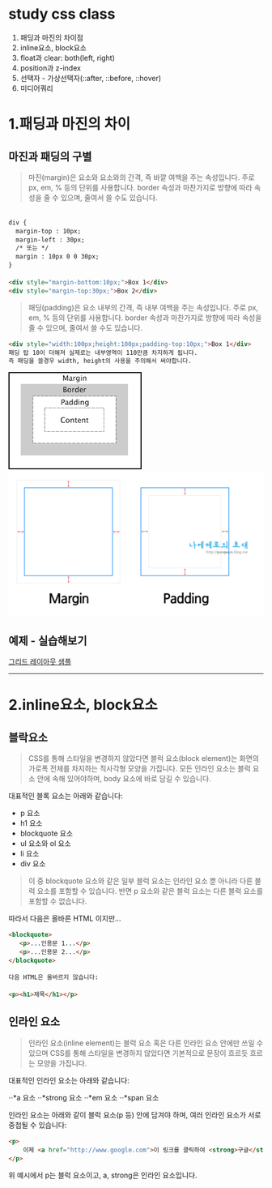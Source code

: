 # study css class

1. 패딩과 마진의 차이점
2. inline요소, block요소
3. float과 clear: both(left, right)
4. position과 z-index
5. 선택자 - 가상선택자(::after, ::before, ::hover)
6. 미디어쿼리



# 1.패딩과 마진의 차이
## 마진과 패딩의 구별

>마진(margin)은 요소와 요소와의 간격, 즉 바깥 여백을 주는 속성입니다. 주로 px, em, % 등의 단위를 사용합니다.
border 속성과 마찬가지로 방향에 따라 속성을 줄 수 있으며, 줄여서 쓸 수도 있습니다.


```html

div {
  margin-top : 10px;
  margin-left : 30px;
  /* 또는 */
  margin : 10px 0 0 30px;
}

<div style="margin-bottom:10px;">Box 1</div>
<div style="margin-top:30px;">Box 2</div>
```

>패딩(padding)은 요소 내부의 간격, 즉 내부 여백을 주는 속성입니다. 주로 px, em, % 등의 단위를 사용합니다.
border 속성과 마찬가지로 방향에 따라 속성을 줄 수 있으며, 줄여서 쓸 수도 있습니다.

```html
<div style="width:100px;height:100px;padding-top:10px;">Box 1</div>
패딩 탑 10이 더해져 실제로는 내부영역이 110만큼 차지하게 됩니다.
즉 패딩을 쓸경우 width, height의 사용을 주의해서 써야합니다.
```


![boxmodel](./img/boxmodel.png)
![marginpadding](./img/marginpadding.png)


## 예제 - 실습해보기
[그리드 레이아웃 샘플](https://gridbyexample.com/examples/)



<hr/>


# 2.inline요소, block요소

## 블락요소
>CSS를 통해 스타일을 변경하지 않았다면 블럭 요소(block element)는 화면의 가로폭 전체를 차지하는 직사각형 모양을 가집니다. 모든 인라인 요소는 블럭 요소 안에 속해 있어야하며, body 요소에 바로 담길 수 있습니다.

대표적인 블록 요소는 아래와 같습니다:

* p 요소
* h1 요소
* blockquote 요소
* ul 요소와 ol 요소
* li 요소
* div 요소

>이 중 blockquote 요소와 같은 일부 블럭 요소는 인라인 요소 뿐 아니라 다른 블럭 요소를 포함할 수 있습니다. 반면 p 요소와 같은 블럭 요소는 다른 블럭 요소를 포함할 수 없습니다.

따라서 다음은 올바른 HTML 이지만…

```html
<blockquote>
   <p>...인용문 1...</p>
   <p>...인용문 2...</p>
</blockquote>

다음 HTML은 올바르지 않습니다:

<p><h1>제목</h1></p>
```



## 인라인 요소

>인라인 요소(inline element)는 블럭 요소 혹은 다른 인라인 요소 안에만 쓰일 수 있으며 CSS를 통해 스타일을 변경하지 않았다면 기본적으로 문장이 흐르듯 흐르는 모양을 가집니다.

대표적인 인라인 요소는 아래와 같습니다:

⋅⋅*a 요소
⋅⋅*strong 요소
⋅⋅*em 요소
⋅⋅*span 요소

인라인 요소는 아래와 같이 블럭 요소(p 등) 안에 담겨야 하며, 여러 인라인 요소가 서로 중첩될 수 있습니다:

```html
<p>
    이제 <a href="http://www.google.com">이 링크를 클릭하여 <strong>구글</strong>로 이동</a> 합시다.
</p>
```

위 예시에서 p는 블럭 요소이고, a, strong은 인라인 요소입니다.
